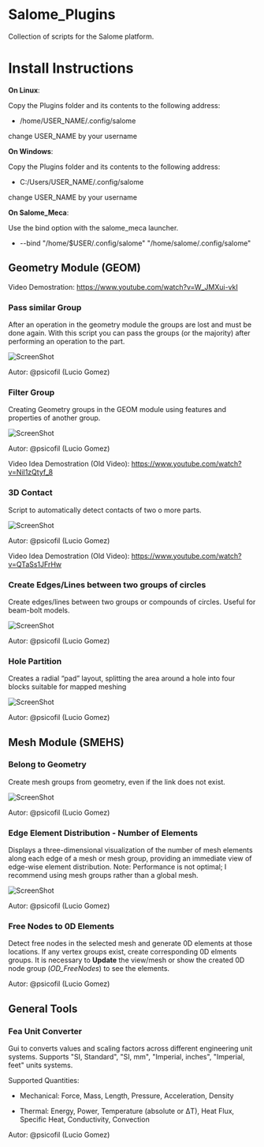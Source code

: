 # Salome_Plugins

Collection of scripts for the Salome platform.

# Install Instructions

**On Linux**:

Copy the Plugins folder and its contents to the following address:

* /home/USER_NAME/.config/salome

change USER_NAME by your username

**On Windows**:

Copy the Plugins folder and its contents to the following address:

* C:/Users/USER_NAME/.config/salome

change USER_NAME by your username

**On Salome_Meca**:

Use the bind option with the salome_meca launcher. 

* --bind "/home/$USER/.config/salome" "/home/salome/.config/salome"

## Geometry Module (GEOM)

Video Demostration: https://www.youtube.com/watch?v=W_JMXui-vkI

### Pass similar Group

After an operation in the geometry module the groups are lost and must be done again. 
With this script you can pass the groups (or the majority) after performing an operation to the part.

![ScreenShot](Previews/geom_pass_group.png)

Autor: @psicofil (Lucio Gomez)

### Filter Group

Creating Geometry groups in the GEOM module using features and properties of another group.

![ScreenShot](Previews/geom_filter_group.png)

Autor: @psicofil (Lucio Gomez)

Video Idea Demostration (Old Video): https://www.youtube.com/watch?v=Nil1zQtyf_8

### 3D Contact

Script to automatically detect contacts of two o more parts.

![ScreenShot](Previews/geom_contact_3d.png)

Autor: @psicofil (Lucio Gomez)

Video Idea Demostration (Old Video): https://www.youtube.com/watch?v=QTaSs1JFrHw

### Create Edges/Lines between two groups of circles

Create edges/lines between two groups or compounds of circles. Useful for beam-bolt models.

![ScreenShot](Previews/geom_line_from_circle.png)

Autor: @psicofil (Lucio Gomez)

### Hole Partition

Creates a radial “pad” layout, splitting the area around a hole into four blocks suitable for mapped meshing

![ScreenShot](Previews/geom_pad_partition.png)

Autor: @psicofil (Lucio Gomez)

## Mesh Module (SMEHS)

### Belong to Geometry

Create mesh groups from geometry, even if the link does not exist.

![ScreenShot](Previews/smesh_belong_geom.png)

Autor: @psicofil (Lucio Gomez)

### Edge Element Distribution - Number of Elements

Displays a three-dimensional visualization of the number of mesh elements along each edge of a mesh or mesh group, providing an immediate view of edge-wise element distribution.
Note: Performance is not optimal; I recommend using mesh groups rather than a global mesh.

![ScreenShot](Previews/smesh_view_numberOfElements.png)

Autor: @psicofil (Lucio Gomez)

### Free Nodes to 0D Elements

Detect free nodes in the selected mesh and generate 0D elements at those locations. If any vertex groups exist, create corresponding 0D elments groups. It is necessary to **Update** the view/mesh or show the created 0D node group (*OD_FreeNodes*) to see the elements.

Autor: @psicofil (Lucio Gomez)

## General Tools

### Fea Unit Converter

Gui to converts values and scaling factors across different engineering unit systems. Supports "SI, Standard", "SI, mm", "Imperial, inches", "Imperial, feet" units systems.

Supported Quantities:
    
* Mechanical: Force, Mass, Length, Pressure, Acceleration, Density
    
* Thermal: Energy, Power, Temperature (absolute or ΔT), Heat Flux, Specific Heat, Conductivity, Convection
    
Autor: @psicofil (Lucio Gomez)
